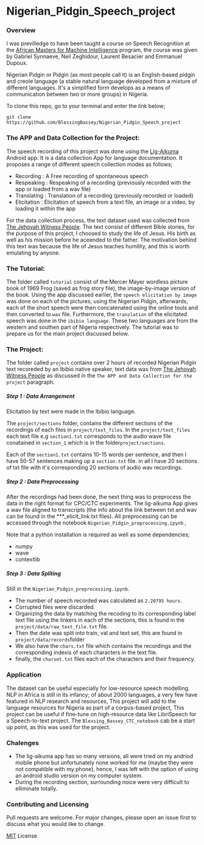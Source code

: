 # Nigerian_Pidgin_Speech_project

### Overview

I was previlledge to have been taught a course on Speech Recognition at the [African Masters for Machine Intelligence](https://aimsammi.org/) program, the course was given by Gabriel Synnaeve, Neil Zeghidour, Laurent Besacier and Emmanuel Dupoux.

Nigerian Pidgin or Pidgin (as most people call it) is an English-based pidgin and creole language (a stable natural language developed from a mixture of different languages. It's a simplified form develops as a means of communication between two or more groups) in Nigeria. 

To clone this repo, go to your terminal and enter the link below;

```git
git clone https://github.com/BlessingBassey/Nigerian_Pidgin_Speech_project
```
### The APP and Data Collection for the Project:

The speech recording of this project was done using the 
[Lig-Aikuma](https://lig-aikuma.imag.fr/tutorial/) Android app. It is a data collection App for language documentation. It proposes a range of different speech collection modes as follows;

- Recording : A Free recording of spontaneous speech
- Respeaking : Respeaking of a recording (previously recorded with the app or loaded from a wav file)
- Translating : Translation of a recording (previously recorded or loaded)
- Elicitation : Elicitation of speech from a text file, an image or a video, by loading it within the app

For the data collection process, the text dataset used was collected from [The Jehovah Witness People](https://www.jw.org/pcm/wetin-we-get/different-different-book/jesus/). The text consist of different Bible stories, for the purpose of this project, I choosed to study the life of Jesus. His birth as well as his mission before he aceended to the father. The motivation behind this text was because the life of Jesus teaches humility, and this is worth emulating by anyone. 

### The Tutorial:

The folder called `tutorial` consist of the Mercer Mayer wordless picture book of 1969 Frog (saved as frog story file), the image-by-image version of the book. Using the app discussed earlier, the `speech elicitation by image` was done on each of the pictures, using the Nigerian Pidgin, afterwards, each of the short speech were then concatenated using the online tools and then converted to `wav` file. Furthermore, the `translation` of the elicitated speech was done in the `ibibio language`. These two languages are from the western and southen part of Nigeria respectively. The tutorial was to prepare us for the main project discussed below.

### The Project:

The folder called `project` contains over 2 hours of recorded Nigerian Pidgin text recoreded by an Ibibio native speaker, text data was from [The Jehovah Witness People](https://www.jw.org/pcm/wetin-we-get/different-different-book/jesus/) as discussed in the `The APP and Data Collection for the project` paragraph.

##### Step 1 : Data Arrangement
Elicitation by text were made in the Ibibio language. 
 
The `project/sections` folder, contains the different sections of the recordings of each files in `project/text_files`. In the `project/text_files` each text file e.g `section1.txt` corresponds to the audio wave file conatained in `section_1` which is in the folder`project/sections`. 

Each of the `section1.txt` contains 10-15 words per sentence, and then I have 50-57 sentences making up a `section.txt` file. in all I have 20 sections of txt file with it's corresponding 20 sections of audio wav recordings. 
 
##### Step 2 : Data Preprocessing
 
After the recordings had been done, the next thing was to preprocess the data in the right format for CPC/CTC experiments. The lig-aikuma  App gives a wav file aligned to transcripts (the info about the link between txt and wav can be found in the ***_elicit_link.txt files). All preprocessing can be accessed through the notebook `Nigerian_Pidgin_preprocessing.ipynb` , 
 
Note that a python installation is required as well as some dependencies;

- numpy
- wave
- contextlib


##### Step 3 : Data Spliting

Still in the `Nigerian_Pidgin_preprocessing.ipynb`.
- The number of speech recorded was calculated as `2.20795 hours`.
- Corrupted files were discarded.
- Organizing the data by matching the recoding to its corresponding label text file using the linkers in each of the sections, this is found in the `project/data/raw_text_file.txt` file.
- Then the date was split into train, val and text set, this are found in `project/data/records`folder
- We also have the `chars.txt` file which contains the recordings and the corresponding indexis of each characters in the text file. 
- finally, the `charset.txt` files each of the characters and their frequency.

### Application

The dataset can be useful especially for low-resource speech modelling. NLP in Africa is still in its infancy; of about 2000 languages, a very few have  featured  in  NLP  research  and  resources, This project will add to the language  resources  for  Nigeria  as  part  of  a  corpus-based  project, This project can be useful if fine-tune on high-resource data like LibriSpeech for a Speech-to-text project. The `Blessing_Bassey_CTC_notebook` cab be a start up point, as this was used for the project. 

### Chalenges
- The lig-aikuma app has so many versions, all were tried on my andriod mobile phone but unfortunately none worked for me (maybe they were not compatible with my phone), hence, I was left with the option of using an android studio version on my computer system.
- During the recording section, surrounding noice were very difficult to elliminate totally.

### Contributing and Licensing

Pull requests are welcome. For major changes, please open an issue first to discuss what you would like to change.

[MIT](https://choosealicense.com/licenses/mit/) License
